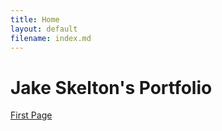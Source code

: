 ```yaml
---
title: Home
layout: default
filename: index.md
---
```


# Jake Skelton's Portfolio

[First Page](https://jakeskelton.co.uk/first_page)